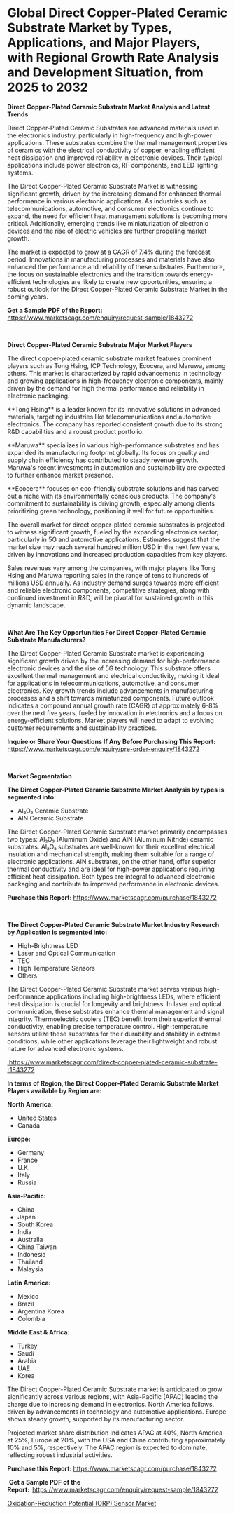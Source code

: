 <p><h1>Global Direct Copper-Plated Ceramic Substrate Market by Types, Applications, and Major Players, with Regional Growth Rate Analysis and Development Situation, from 2025 to 2032</h1></p><p><strong>Direct Copper-Plated Ceramic Substrate Market Analysis and Latest Trends</strong></p>
<p><p>Direct Copper-Plated Ceramic Substrates are advanced materials used in the electronics industry, particularly in high-frequency and high-power applications. These substrates combine the thermal management properties of ceramics with the electrical conductivity of copper, enabling efficient heat dissipation and improved reliability in electronic devices. Their typical applications include power electronics, RF components, and LED lighting systems.</p><p>The Direct Copper-Plated Ceramic Substrate Market is witnessing significant growth, driven by the increasing demand for enhanced thermal performance in various electronic applications. As industries such as telecommunications, automotive, and consumer electronics continue to expand, the need for efficient heat management solutions is becoming more critical. Additionally, emerging trends like miniaturization of electronic devices and the rise of electric vehicles are further propelling market growth.</p><p>The market is expected to grow at a CAGR of 7.4% during the forecast period. Innovations in manufacturing processes and materials have also enhanced the performance and reliability of these substrates. Furthermore, the focus on sustainable electronics and the transition towards energy-efficient technologies are likely to create new opportunities, ensuring a robust outlook for the Direct Copper-Plated Ceramic Substrate Market in the coming years.</p></p>
<p><strong>Get a Sample PDF of the Report:&nbsp;</strong> <a href="https://www.marketscagr.com/enquiry/request-sample/1843272?utm_campaign=2236&utm_medium=2&utm_source=Github&utm_content=ia&utm_term=13022025&utm_id=direct-copper-plated-ceramic-substrate">https://www.marketscagr.com/enquiry/request-sample/1843272</a></p>
<p>&nbsp;</p>
<p><strong>Direct Copper-Plated Ceramic Substrate Major Market Players</strong></p>
<p><p>The direct copper-plated ceramic substrate market features prominent players such as Tong Hsing, ICP Technology, Ecocera, and Maruwa, among others. This market is characterized by rapid advancements in technology and growing applications in high-frequency electronic components, mainly driven by the demand for high thermal performance and reliability in electronic packaging.</p><p>**Tong Hsing** is a leader known for its innovative solutions in advanced materials, targeting industries like telecommunications and automotive electronics. The company has reported consistent growth due to its strong R&D capabilities and a robust product portfolio.</p><p>**Maruwa** specializes in various high-performance substrates and has expanded its manufacturing footprint globally. Its focus on quality and supply chain efficiency has contributed to steady revenue growth. Maruwa's recent investments in automation and sustainability are expected to further enhance market presence.</p><p>**Ecocera** focuses on eco-friendly substrate solutions and has carved out a niche with its environmentally conscious products. The company's commitment to sustainability is driving growth, especially among clients prioritizing green technology, positioning it well for future opportunities.</p><p>The overall market for direct copper-plated ceramic substrates is projected to witness significant growth, fueled by the expanding electronics sector, particularly in 5G and automotive applications. Estimates suggest that the market size may reach several hundred million USD in the next few years, driven by innovations and increased production capacities from key players.</p><p>Sales revenues vary among the companies, with major players like Tong Hsing and Maruwa reporting sales in the range of tens to hundreds of millions USD annually. As industry demand surges towards more efficient and reliable electronic components, competitive strategies, along with continued investment in R&D, will be pivotal for sustained growth in this dynamic landscape.</p></p>
<p>&nbsp;</p>
<p><strong>What Are The Key Opportunities For Direct Copper-Plated Ceramic Substrate Manufacturers?</strong></p>
<p><p>The Direct Copper-Plated Ceramic Substrate market is experiencing significant growth driven by the increasing demand for high-performance electronic devices and the rise of 5G technology. This substrate offers excellent thermal management and electrical conductivity, making it ideal for applications in telecommunications, automotive, and consumer electronics. Key growth trends include advancements in manufacturing processes and a shift towards miniaturized components. Future outlook indicates a compound annual growth rate (CAGR) of approximately 6-8% over the next five years, fueled by innovation in electronics and a focus on energy-efficient solutions. Market players will need to adapt to evolving customer requirements and sustainability practices.</p></p>
<p><strong>Inquire or Share Your Questions If Any Before Purchasing This Report:</strong> <a href="https://www.marketscagr.com/enquiry/pre-order-enquiry/1843272?utm_campaign=2236&utm_medium=2&utm_source=Github&utm_content=ia&utm_term=13022025&utm_id=direct-copper-plated-ceramic-substrate">https://www.marketscagr.com/enquiry/pre-order-enquiry/1843272</a></p>
<p>&nbsp;</p>
<p><strong>Market Segmentation</strong></p>
<p><strong>The Direct Copper-Plated Ceramic Substrate Market Analysis by types is segmented into:</strong></p>
<p><ul><li>Al₂O₃ Ceramic Substrate</li><li>AlN Ceramic Substrate</li></ul></p>
<p><p>The Direct Copper-Plated Ceramic Substrate market primarily encompasses two types: Al₂O₃ (Aluminum Oxide) and AlN (Aluminum Nitride) ceramic substrates. Al₂O₃ substrates are well-known for their excellent electrical insulation and mechanical strength, making them suitable for a range of electronic applications. AlN substrates, on the other hand, offer superior thermal conductivity and are ideal for high-power applications requiring efficient heat dissipation. Both types are integral to advanced electronic packaging and contribute to improved performance in electronic devices.</p></p>
<p><strong>Purchase this Report:&nbsp;</strong><a href="https://www.marketscagr.com/purchase/1843272?utm_campaign=2236&utm_medium=2&utm_source=Github&utm_content=ia&utm_term=13022025&utm_id=direct-copper-plated-ceramic-substrate">https://www.marketscagr.com/purchase/1843272</a></p>
<p>&nbsp;</p>
<p><strong>The Direct Copper-Plated Ceramic Substrate Market Industry Research by Application is segmented into:</strong></p>
<p><ul><li>High-Brightness LED</li><li>Laser and Optical Communication</li><li>TEC</li><li>High Temperature Sensors</li><li>Others</li></ul></p>
<p><p>The Direct Copper-Plated Ceramic Substrate market serves various high-performance applications including high-brightness LEDs, where efficient heat dissipation is crucial for longevity and brightness. In laser and optical communication, these substrates enhance thermal management and signal integrity. Thermoelectric coolers (TEC) benefit from their superior thermal conductivity, enabling precise temperature control. High-temperature sensors utilize these substrates for their durability and stability in extreme conditions, while other applications leverage their lightweight and robust nature for advanced electronic systems.</p></p>
<p><a href="https://www.marketscagr.com/direct-copper-plated-ceramic-substrate-r1843272?utm_campaign=2236&utm_medium=2&utm_source=Github&utm_content=ia&utm_term=13022025&utm_id=direct-copper-plated-ceramic-substrate">&nbsp;https://www.marketscagr.com/direct-copper-plated-ceramic-substrate-r1843272</a></p>
<p><strong>In terms of Region, the Direct Copper-Plated Ceramic Substrate Market Players available by Region are:</strong></p>
<p>
    <p> <strong> North America: </strong>
        <ul>
            <li>United States</li>
            <li>Canada</li>
        </ul>
        </p> 
    <p> <strong> Europe: </strong>
        <ul>
            <li>Germany</li>
            <li>France</li>
            <li>U.K.</li>
            <li>Italy</li>
            <li>Russia</li>
        </ul>
        </p> 
    <p> <strong> Asia-Pacific: </strong>
        <ul>
            <li>China</li>
            <li>Japan</li>
            <li>South Korea</li>
            <li>India</li>
            <li>Australia</li>
            <li>China Taiwan</li>
            <li>Indonesia</li>
            <li>Thailand</li>
            <li>Malaysia</li>
        </ul>
        </p> 
    <p> <strong> Latin America: </strong>
        <ul>
            <li>Mexico</li>
            <li>Brazil</li>
            <li>Argentina Korea</li>
            <li>Colombia</li>
        </ul>
        </p> 
    <p> <strong> Middle East & Africa: </strong>
        <ul>
            <li>Turkey</li>
            <li>Saudi</li>
            <li>Arabia</li>
            <li>UAE</li>
            <li>Korea</li>
        </ul>
    </p>
    </p>
<p><p>The Direct Copper-Plated Ceramic Substrate market is anticipated to grow significantly across various regions, with Asia-Pacific (APAC) leading the charge due to increasing demand in electronics. North America follows, driven by advancements in technology and automotive applications. Europe shows steady growth, supported by its manufacturing sector.  </p><p>Projected market share distribution indicates APAC at 40%, North America at 25%, Europe at 20%, with the USA and China contributing approximately 10% and 5%, respectively. The APAC region is expected to dominate, reflecting robust industrial activities.</p></p>
<p><strong>Purchase this Report: </strong><a href="https://www.marketscagr.com/purchase/1843272?utm_campaign=2236&utm_medium=2&utm_source=Github&utm_content=ia&utm_term=13022025&utm_id=direct-copper-plated-ceramic-substrate">https://www.marketscagr.com/purchase/1843272</a></p>
<p>&nbsp;<strong>Get a Sample PDF of the Report:&nbsp;&nbsp;</strong><a href="https://www.marketscagr.com/enquiry/request-sample/1843272?utm_campaign=2236&utm_medium=2&utm_source=Github&utm_content=ia&utm_term=13022025&utm_id=direct-copper-plated-ceramic-substrate">https://www.marketscagr.com/enquiry/request-sample/1843272</a></p>
<p><strong></strong></p>
<p><p><a href="https://github.com/FahadAhmed223/Market-Research-Report-List-1/blob/main/oxidation-reduction-potential-orp-sensor-market.md?utm_campaign=2236&utm_medium=2&utm_source=Github&utm_content=ia&utm_term=13022025&utm_id=direct-copper-plated-ceramic-substrate">Oxidation-Reduction Potential (ORP) Sensor Market</a></p></p>